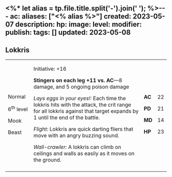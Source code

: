 <%* let alias = tp.file.title.split('-').join(' '); %>---
ac: 
aliases: ["<% alias %>"]
created: 2023-05-07
description: 
hp: 
image: 
level: 
modifier: 
publish: 
tags: []
updated: 2023-05-08
---

## Lokkris

<table>
<colgroup>
<col style="width: 16%" />
<col style="width: 72%" />
<col style="width: 5%" />
<col style="width: 5%" />
</colgroup>
<tbody>
<tr class="odd">
<td><p>Normal</p>
<p>6<sup>th</sup> level</p>
<p>Mook</p>
<p>Beast</p></td>
<td><p>Initiative: +16</p>
<p><strong>Stingers on each leg +11 vs. AC</strong>—8 damage, and 5
ongoing poison damage</p>
<p><em>Lays eggs in your eyes!:</em> Each time the lokkris hits with the
attack, the crit range for all lokkris against that target expands by 1
until the end of the battle.</p>
<p><em>Flight:</em> Lokkris are quick darting fliers that move with an
angry buzzing sound.</p>
<p><em>Wall-crawler:</em> A lokkris can climb on ceilings and walls as
easily as it moves on the ground.</p></td>
<td><p><strong>AC</strong></p>
<p><strong>PD</strong></p>
<p><strong>MD</strong></p>
<p><strong>HP</strong></p></td>
<td><p>22</p>
<p>21</p>
<p>14</p>
<p>23</p></td>
</tr>
<tr class="even">
<td></td>
<td></td>
<td></td>
<td></td>
</tr>
</tbody>
</table>
